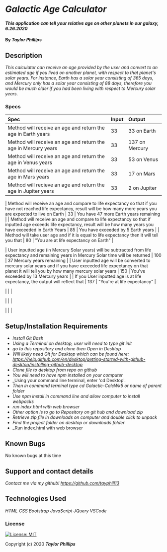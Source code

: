 # _Galactic Age Calculator_

#### _This application can tell your relative age on other planets in our galaxy, 6.26.2020_

#### By _**Taylor Phillips**_

## Description

_This calculator can receive an age provided by the user and convert to an estimated age if you lived on another planet, with respect to that planet's solar years.  For instance, Earth has a solar year consisting of 365 days, and Mercury only has a solar year consisting of 88 days, therefore you would be much older if you had been living with respect to Mercury solar years._

### Specs
| Spec | Input | Output |
| :-------------     | :------------- | :------------- |
| Method will receive an age and return the age in Earth years | 33  | 33 on Earth  |
| Method will receive an age and return the age in Mercury years  | 33  | 137 on Mercury |
| Method will receive an age and return the age in Venus years  | 33  | 53 on Venus |
| Method will receive an age and return the age in Mars years  | 33  | 17 on Mars |
| Method will recieve an age and return the age in Jupiter years  | 33  | 2 on Jupiter  |

| Method will receive an age and compare to life expectancy so that if you have not reached life expectancy, result will be how many more years you are expected to live on Earth | 33  | You have 47 more Earth years remaining  |
| Method will receive an age and compare to life expectancy so that if inputted age exceeds life expectancy, result will be how many years you have exceeded in Earth Years | 85  | You have exceeded by 5 Earth years  |
| Method will take user age and if it is equal to life expectancy then it will tell you that | 80 | "You are at life expectancy on Earth" |

| User inputted age (in Mercury Solar years) will be subtracted from life expectancy and remaining years in Mercury Solar time will be returned  | 100  | 37 Mercury years remaining  |
| User inputted age will be converted to mercury solar years and if you have exceeded life expectancy on that planet it will tell you by how many mercury solar years |  150  | You've exceeded by 13 Mercury years |
| If you User inputted age is at life expectancy, the output will reflect that  | 137 | "You're at life expectancy" |

|
|
|

|
|
|

|
|
|

## Setup/Installation Requirements

* _Install Git Bash_
* _Using a Terminal on desktop, user will need to type git init_
* _go to this repository and clone then Open in Desktop_
* _Will likely need Git for Desktop which can be found here: https://help.github.com/en/desktop/getting-started-with-github-desktop/installing-github-desktop_
* _Clone file to desktop from repo on github_
* _You will need to have npm installed on your computer_
* _Using your command line terminal, enter 'cd Desktop'.
* _Then in command terminal type cd Galactic-CalcWk5 or name of parent folder_
* _Use npm install in command line and allow computer to install webpacks_  
* _run index.html with web browser_
* _Other option is to go to Repository on git hub and download zip_
* _Retrieve zip file in downloads on computer and double click to unpack_
* _Find the project folder on desktop or downloads folder_
* _Run index.html with web browser

## Known Bugs

No known bugs at this time

## Support and contact details

_Contact me via my github!  https://github.com/tayphill13_

## Technologies Used

_HTML_
_CSS_
_Bootstrap_
_JavaScript_
_JQuery_
_VSCode_

### License

[![License: MIT](https://img.shields.io/badge/License-MIT-yellow.svg)](https://opensource.org/licenses/MIT)

Copyright (c) 2020 **_Taylor Phillips_**